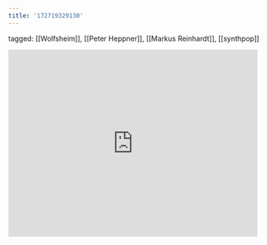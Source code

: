 ```yaml
---
title: '172719329130'
---
```

tagged: [[Wolfsheim]], [[Peter Heppner]], [[Markus Reinhardt]], [[synthpop]]
<iframe allow="accelerometer; autoplay; clipboard-write; encrypted-media; gyroscope; picture-in-picture" allowfullscreen="" frameborder="0" height="375" id="youtube_iframe" src="https://www.youtube.com/embed/aQUDGl7JR7Y?feature=oembed&amp;enablejsapi=1&amp;origin=https://safe.txmblr.com&amp;wmode=opaque" width="500"></iframe>